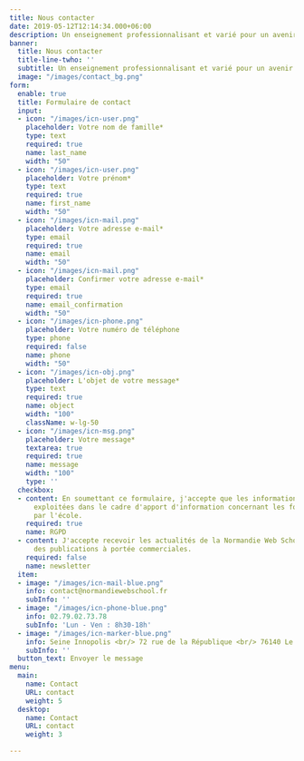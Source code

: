 ```yaml
---
title: Nous contacter
date: 2019-05-12T12:14:34.000+06:00
description: Un enseignement professionnalisant et varié pour un avenir 100% numérique.
banner:
  title: Nous contacter
  title-line-twho: ''
  subtitle: Un enseignement professionnalisant et varié pour un avenir 100% numérique.
  image: "/images/contact_bg.png"
form:
  enable: true
  title: Formulaire de contact
  input:
  - icon: "/images/icn-user.png"
    placeholder: Votre nom de famille*
    type: text
    required: true
    name: last_name
    width: "50"
  - icon: "/images/icn-user.png"
    placeholder: Votre prénom*
    type: text
    required: true
    name: first_name
    width: "50"
  - icon: "/images/icn-mail.png"
    placeholder: Votre adresse e-mail*
    type: email
    required: true
    name: email
    width: "50"
  - icon: "/images/icn-mail.png"
    placeholder: Confirmer votre adresse e-mail*
    type: email
    required: true
    name: email_confirmation
    width: "50"
  - icon: "/images/icn-phone.png"
    placeholder: Votre numéro de téléphone
    type: phone
    required: false
    name: phone
    width: "50"
  - icon: "/images/icn-obj.png"
    placeholder: L'objet de votre message*
    type: text
    required: true
    name: object
    width: "100"
    className: w-lg-50
  - icon: "/images/icn-msg.png"
    placeholder: Votre message*
    textarea: true
    required: true
    name: message
    width: "100"
    type: ''
  checkbox:
  - content: En soumettant ce formulaire, j'accepte que les informations saisies soient
      exploitées dans le cadre d'apport d'information concernant les formations proposées
      par l'école.
    required: true
    name: RGPD
  - content: J'accepte recevoir les actualités de la Normandie Web School  ainsi que
      des publications à portée commerciales.
    required: false
    name: newsletter
  item:
  - image: "/images/icn-mail-blue.png"
    info: contact@normandiewebschool.fr
    subInfo: ''
  - image: "/images/icn-phone-blue.png"
    info: 02.79.02.73.78
    subInfo: 'Lun - Ven : 8h30-18h'
  - image: "/images/icn-marker-blue.png"
    info: Seine Innopolis <br/> 72 rue de la République <br/> 76140 Le Petit-Quevilly
    subInfo: ''
  button_text: Envoyer le message
menu:
  main:
    name: Contact
    URL: contact
    weight: 5
  desktop:
    name: Contact
    URL: contact
    weight: 3

---
```

